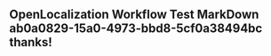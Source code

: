 <properties
ms.topic="hero-topic1"
ms.test1="hero-topic"
ms.test2="test"/>

## OpenLocalization Workflow Test MarkDown ab0a0829-15a0-4973-bbd8-5cf0a38494bc thanks!
